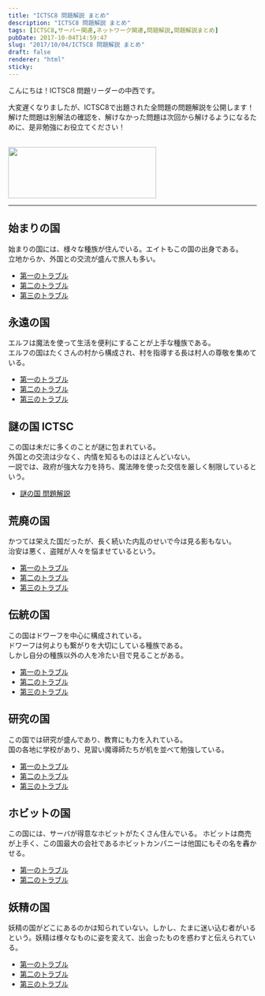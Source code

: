 ```yaml
---
title: "ICTSC8 問題解説 まとめ"
description: "ICTSC8 問題解説 まとめ"
tags: [ICTSC8,サーバー関連,ネットワーク関連,問題解説,問題解説まとめ]
pubDate: 2017-10-04T14:59:47
slug: "2017/10/04/ICTSC8 問題解説 まとめ"
draft: false
renderer: "html"
sticky: 
---
```


<p>こんにちは！ICTSC8 問題リーダーの中西です。</p>
<p>大変遅くなりましたが、ICTSC8で出題された全問題の問題解説を公開します！<br />
解けた問題は別解法の確認を、解けなかった問題は次回から解けるようになるために、是非勉強にお役立てください！</p>
<p>&nbsp;<br />
<img decoding="async" loading="lazy" class="aligncenter size-medium wp-image-1388" src="/images/wp/2017/10/ictsc8_n-300x104.png.webp" alt="" width="300" height="104"></p>
<hr>
<h2>始まりの国</h2>
<p>始まりの国には、様々な種族が住んでいる。エイトもこの国の出身である。<br />
立地からか、外国との交流が盛んで旅人も多い。</p>
<ul>
<li><a href="https://blog.icttoracon.net/2017/10/04/問題解説-始まりの国-第一のトラブル/">第一のトラブル</a></li>
<li><a href="https://blog.icttoracon.net/2017/10/04/問題解説-始まりの国-第二のトラブル/">第二のトラブル</a></li>
<li><a href="https://blog.icttoracon.net/2017/09/13/問題解説-始まりの国-第三のトラブル/">第三のトラブル</a></li>
</ul>
<h2>永遠の国</h2>
<p>エルフは魔法を使って生活を便利にすることが上手な種族である。<br />
エルフの国はたくさんの村から構成され、村を指導する長は村人の尊敬を集めている。</p>
<ul>
<li><a href="https://blog.icttoracon.net/2017/10/04/問題解説-永遠の国-第一のトラブル/">第一のトラブル</a></li>
<li><a href="https://blog.icttoracon.net/2017/08/31/問題解説-永遠の国-第二のトラブル/">第二のトラブル</a></li>
<li><a href="https://blog.icttoracon.net/2017/09/13/問題解説-永遠の国-第三のトラブル/">第三のトラブル</a></li>
</ul>
<h2>謎の国 ICTSC</h2>
<p>この国は未だに多くのことが謎に包まれている。<br />
外国との交流は少なく、内情を知るものはほとんどいない。<br />
一説では、政府が強大な力を持ち、魔法陣を使った交信を厳しく制限しているという。</p>
<ul>
<li><a href="https://blog.icttoracon.net/2017/09/13/問題解説-謎の国/">謎の国 問題解説</a></li>
</ul>
<h2>荒廃の国</h2>
<p>かつては栄えた国だったが、長く続いた内乱のせいで今は見る影もない。<br />
治安は悪く、盗賊が人々を悩ませているという。</p>
<ul>
<li><a href="https://blog.icttoracon.net/2017/10/04/問題解説-荒廃の国-第一のトラブル/">第一のトラブル</a></li>
<li><a href="https://blog.icttoracon.net/2017/10/04/問題解説-荒廃の国-第二のトラブル/">第二のトラブル</a></li>
<li><a href="http://katu7414.hatenablog.com/entry/2017/09/06/194553">第三のトラブル</a></li>
</ul>
<h2>伝統の国</h2>
<p>この国はドワーフを中心に構成されている。<br />
ドワーフは何よりも繋がりを大切にしている種族である。<br />
しかし自分の種族以外の人を冷たい目で見ることがある。</p>
<ul>
<li><a href="http://katu7414.hatenablog.com/entry/2017/09/06/194553">第一のトラブル</a></li>
<li><a href="https://blog.icttoracon.net/2017/10/04/問題解説-伝統の国-第二のトラブル/">第二のトラブル</a></li>
<li><a href="https://blog.icttoracon.net/2017/10/04/問題解説-伝統の国-第三のトラブル/">第三のトラブル</a></li>
</ul>
<h2>研究の国</h2>
<p>この国では研究が盛んであり、教育にも力を入れている。<br />
国の各地に学校があり、見習い魔導師たちが机を並べて勉強している。</p>
<ul>
<li><a href="https://blog.icttoracon.net/2017/10/04/問題解説-研究の国-第一のトラブル/">第一のトラブル</a></li>
<li><a href="https://blog.icttoracon.net/2017/10/04/kenkyu-2/">第二のトラブル</a></li>
<li><a href="https://blog.icttoracon.net/2017/10/04/問題解説-研究の国-第三のトラブル/">第三のトラブル</a></li>
</ul>
<h2>ホビットの国</h2>
<p>この国には、サーバが得意なホビットがたくさん住んでいる。 ホビットは商売が上手く、この国最大の会社であるホビットカンパニーは他国にもその名を轟かせる。</p>
<ul>
<li><a href="https://blog.icttoracon.net/2017/10/04/問題解説-ホビットの国-第一のトラブル/">第一のトラブル</a></li>
<li><a href="https://blog.icttoracon.net/2017/09/14/問題解説-ホビットの国-第二のトラブル">第二のトラブル</a></li>
</ul>
<h2>妖精の国</h2>
<p>妖精の国がどこにあるのかは知られていない。しかし、たまに迷い込む者がいるという。妖精は様々なものに姿を変えて、出会ったものを惑わすと伝えられている。</p>
<ul>
<li><a href="https://blog.icttoracon.net/2017/10/03/問題解説-妖精の国-第一のトラブル/">第一のトラブル</a></li>
<li><a href="https://blog.icttoracon.net/2017/10/04/問題解説-妖精の国-第二のトラブル/">第二のトラブル</a></li>
<li><a href="https://blog.icttoracon.net/2017/10/03/問題解説-妖精の国-第三のトラブル/">第三のトラブル</a></li>
</ul>
